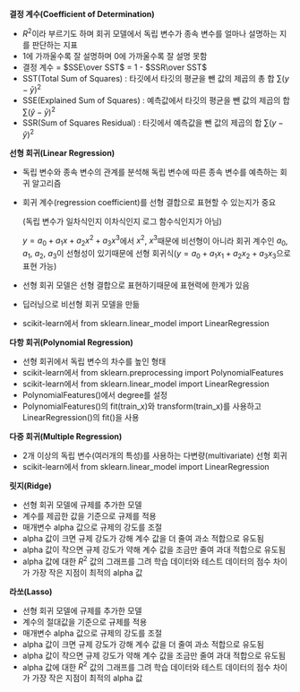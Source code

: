 **결정 계수(Coefficient of Determination)**

- $R^2$이라 부르기도 하며 회귀 모델에서 독립 변수가 종속 변수를 얼마나 설명하는 지를 판단하는 지표
- 1에 가까울수록 잘 설명하며 0에 가까울수록 잘 설명 못함
- 결정 계수 = $SSE\over SST$ = 1 - $SSR\over SST$
- SST(Total Sum of Squares) : 타깃에서 타깃의 평균을 뺀 값의 제곱의 총 합     $\sum{(y - \bar{y})^2}$
- SSE(Explained Sum of Squares) : 예측값에서 타깃의 평균을 뺀 값의 제곱의 합   $\sum{(\hat{y} - \bar{y})^2}$  
- SSR(Sum of Squares Residual) : 타깃에서 예측값을 뺀 값의 제곱의 합     $\sum{({y} - \hat{y})^2}$





**선형 회귀(Linear Regression)**

- 독립 변수와 종속 변수의 관계를 분석해 독립 변수에 따른 종속 변수를 예측하는 회귀 알고리즘

- 회귀 계수(regression coefficient)를 선형 결합으로 표현할 수 있는지가 중요

  (독립 변수가 일차식인지 이차식인지 로그 함수식인지가 아님)

  $y = a_0 + a_1x + a_2x^2 + a_3x^3$에서 $x^2$, $x^3$때문에 비선형이 아니라 회귀 계수인 $a_0$, $a_1$, $a_2$, $a_3$이 선형성이 있기때문에 선형 회귀식($y = a_0 + a_1x_1 + a_2x_2 + a_3x_3$으로 표현 가능)

- 선형 회귀 모델은 선형 결합으로 표현하기때문에 표현력에 한계가 있음

- 딥러닝으로 비선형 회귀 모델을 만듦

- scikit-learn에서 from sklearn.linear_model import LinearRegression





**다항 회귀(Polynomial Regression)**

- 선형 회귀에서 독립 변수의 차수를 높인 형태
- scikit-learn에서 from sklearn.preprocessing import PolynomialFeatures
- scikit-learn에서 from sklearn.linear_model import LinearRegression
- PolynomialFeatures()에서 degree를 설정
- PolynomialFeatures()의 fit(train_x)와 transform(train_x)를 사용하고 LinearRegression()의 fit()을 사용





**다중 회귀(Multiple Regression)**

- 2개 이상의 독립 변수(여러개의 특성)를 사용하는 다변량(multivariate) 선형 회귀
- scikit-learn에서 from sklearn.linear_model import LinearRegression





**릿지(Ridge)**

- 선형 회귀 모델에 규제를 추가한 모델
- 계수를 제곱한 값을 기준으로 규제를 적용
- 매개변수 alpha 값으로 규제의 강도를 조절
- alpha 값이 크면 규제 강도가 강해 계수 값을 더 줄여 과소 적합으로 유도됨
- alpha 값이 작으면 규제 강도가 약해 계수 값을 조금만 줄여 과대 적합으로 유도됨
- alpha 값에 대한 $R^2$ 값의 그래프를 그려 학습 데이터와 테스트 데이터의 점수 차이가 가장 작은 지점이 최적의 alpha 값





**라쏘(Lasso)**

- 선형 회귀 모델에 규제를 추가한 모델
- 계수의 절대값을 기준으로 규제를 적용
- 매개변수 alpha 값으로 규제의 강도를 조절
- alpha 값이 크면 규제 강도가 강해 계수 값을 더 줄여 과소 적합으로 유도됨
- alpha 값이 작으면 규제 강도가 약해 계수 값을 조금만 줄여 과대 적합으로 유도됨
- alpha 값에 대한 $R^2$ 값의 그래프를 그려 학습 데이터와 테스트 데이터의 점수 차이가 가장 작은 지점이 최적의 alpha 값

